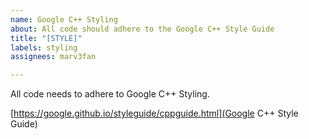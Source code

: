 ```yaml
---
name: Google C++ Styling
about: All code should adhere to the Google C++ Style Guide
title: "[STYLE]"
labels: styling
assignees: marv3fan

---
```


All code needs to adhere to Google C++ Styling.

[https://google.github.io/styleguide/cppguide.html](Google C++ Style Guide)
